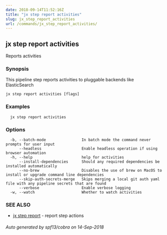 ```yaml
---
date: 2018-09-14T11:52:16Z
title: "jx step report activities"
slug: jx_step_report_activities
url: /commands/jx_step_report_activities/
---
```

## jx step report activities

Reports activities

### Synopsis

This pipeline step reports activities to pluggable backends like ElasticSearch

```
jx step report activities [flags]
```

### Examples

```
  jx step report activities
```

### Options

```
  -b, --batch-mode                In batch mode the command never prompts for user input
      --headless                  Enable headless operation if using browser automation
  -h, --help                      help for activities
      --install-dependencies      Should any required dependencies be installed automatically
      --no-brew                   Disables the use of brew on MacOS to install or upgrade command line dependencies
      --skip-auth-secrets-merge   Skips merging a local git auth yaml file with any pipeline secrets that are found
      --verbose                   Enable verbose logging
  -w, --watch                     Whether to watch activities
```

### SEE ALSO

* [jx step report](/commands/jx_step_report/)	 - report step actions

###### Auto generated by spf13/cobra on 14-Sep-2018

